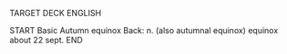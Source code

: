 TARGET DECK
ENGLISH

START
Basic
Autumn equinox
Back: n. (also autumnal equinox) equinox about 22 sept.
END
